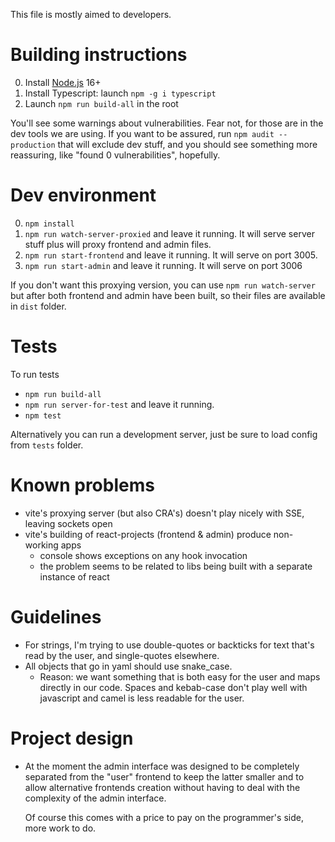 This file is mostly aimed to developers.

# Building instructions

0. Install [Node.js](https://nodejs.org/) 16+
1. Install Typescript: launch `npm -g i typescript`
3. Launch `npm run build-all` in the root

You'll see some warnings about vulnerabilities. Fear not, for those are in the dev tools we are using.
If you want to be assured, run `npm audit --production` that will exclude dev stuff, and you should see something
more reassuring, like "found 0 vulnerabilities", hopefully.

# Dev environment

0. `npm install`
1. `npm run watch-server-proxied` and leave it running. It will serve server stuff plus will proxy frontend and admin files.
2. `npm run start-frontend` and leave it running. It will serve on port 3005.
3. `npm run start-admin` and leave it running. It will serve on port 3006

If you don't want this proxying version, you can use `npm run watch-server` but after both frontend and admin have
been built, so their files are available in `dist` folder.

# Tests

To run tests
- `npm run build-all`
- `npm run server-for-test` and leave it running.
- `npm test`

Alternatively you can run a development server, just be sure to load config from `tests` folder.

# Known problems
- vite's proxying server (but also CRA's) doesn't play nicely with SSE, leaving sockets open
- vite's building of react-projects (frontend & admin) produce non-working apps
  - console shows exceptions on any hook invocation
  - the problem seems to be related to libs being built with a separate instance of react 

# Guidelines

- For strings, I'm trying to use double-quotes or backticks for text that's read by the user, and single-quotes elsewhere.
- All objects that go in yaml should use snake_case.
  - Reason: we want something that is both easy for the user and maps directly in our code.
    Spaces and kebab-case don't play well with javascript and camel is less readable for the user.

# Project design

- At the moment the admin interface was designed to be completely separated from the "user" frontend 
  to keep the latter smaller and to allow alternative frontends creation without having to deal with
  the complexity of the admin interface.

  Of course this comes with a price to pay on the programmer's side, more work to do.
